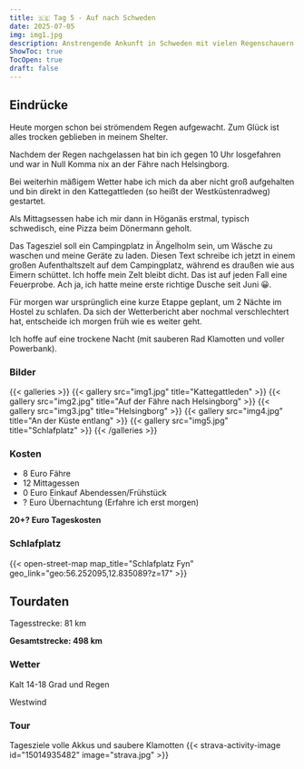 ```yaml
---
title: 🇸🇪 Tag 5 - Auf nach Schweden
date: 2025-07-05
img: img1.jpg
description: Anstrengende Ankunft in Schweden mit vielen Regenschauern
ShowToc: true
TocOpen: true
draft: false
---
```


## Eindrücke
Heute morgen schon bei strömendem Regen aufgewacht. Zum Glück ist alles trocken geblieben in meinem Shelter. 

Nachdem der Regen nachgelassen hat bin ich gegen 10 Uhr losgefahren und war in Null Komma nix an der Fähre nach Helsingborg. 

Bei weiterhin mäßigem Wetter habe ich mich da aber nicht groß aufgehalten und bin direkt in den Kattegattleden (so heißt der Westküstenradweg) gestartet. 

Als Mittagsessen habe ich mir dann in Höganäs erstmal, typisch schwedisch, eine Pizza beim Dönermann geholt.

Das Tagesziel soll ein Campingplatz in Ängelholm sein, um Wäsche zu waschen und meine Geräte zu laden. 
Diesen Text schreibe ich jetzt in einem großen Aufenthaltszelt auf dem Campingplatz, während es draußen wie aus Eimern schüttet. Ich hoffe mein Zelt bleibt dicht. Das ist auf jeden Fall eine Feuerprobe. 
Ach ja, ich hatte meine erste richtige Dusche seit Juni 😀.

Für morgen war ursprünglich eine kurze Etappe geplant, um 2 Nächte im Hostel zu schlafen. Da sich der Wetterbericht aber nochmal verschlechtert hat, entscheide ich morgen früh wie es weiter geht. 

Ich hoffe auf eine trockene Nacht (mit sauberen Rad Klamotten und voller Powerbank).
### Bilder
{{< galleries >}}
{{< gallery src="img1.jpg" title="Kattegattleden" >}}
{{< gallery src="img2.jpg" title="Auf der Fähre nach Helsingborg" >}}
{{< gallery src="img3.jpg" title="Helsingborg" >}}
{{< gallery src="img4.jpg" title="An der Küste entlang" >}}
{{< gallery src="img5.jpg" title="Schlafplatz" >}}
{{< /galleries >}}

### Kosten
- 8 Euro Fähre
- 12 Mittagessen 
- 0 Euro Einkauf Abendessen/Frühstück 
- ? Euro Übernachtung (Erfahre ich erst morgen)

**20+? Euro Tageskosten**

### Schlafplatz 
{{< open-street-map map_title="Schlafplatz Fyn" geo_link="geo:56.252095,12.835089?z=17" >}}

## Tourdaten
Tagesstrecke: 81 km

**Gesamtstrecke: 498 km**

### Wetter
Kalt 14-18 Grad und Regen 

Westwind 

### Tour
Tagesziele volle Akkus und saubere Klamotten 
{{< strava-activity-image id="15014935482" image="strava.jpg" >}}